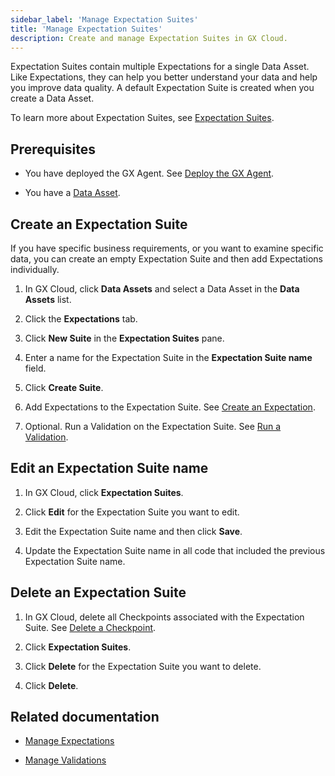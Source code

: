 ```yaml
---
sidebar_label: 'Manage Expectation Suites'
title: 'Manage Expectation Suites'
description: Create and manage Expectation Suites in GX Cloud.
---
```


Expectation Suites contain multiple Expectations for a single Data Asset. Like Expectations, they can help you better understand your data and help you improve data quality. A default Expectation Suite is created when you create a Data Asset. 

To learn more about Expectation Suites, see [Expectation Suites](/reference/learn/terms/expectation_suite.md).

## Prerequisites

- You have deployed the GX Agent. See [Deploy the GX Agent](../deploy_gx_agent.md).

- You have a [Data Asset](/cloud/data_assets/manage_data_assets.md#create-a-data-asset).

## Create an Expectation Suite

If you have specific business requirements, or you want to examine specific data, you can create an empty Expectation Suite and then add Expectations individually.

1. In GX Cloud, click **Data Assets** and select a Data Asset in the **Data Assets** list.

2. Click the **Expectations** tab.

3. Click **New Suite** in the **Expectation Suites** pane.

4. Enter a name for the Expectation Suite in the **Expectation Suite name** field.

5. Click **Create Suite**. 

7. Add Expectations to the Expectation Suite. See [Create an Expectation](/cloud/expectations/manage_expectations.md#create-an-expectation).

8. Optional. Run a Validation on the Expectation Suite. See [Run a Validation](/cloud/validations/manage_validations.md#run-a-validation).

## Edit an Expectation Suite name

1. In GX Cloud, click **Expectation Suites**.

2. Click **Edit** for the Expectation Suite you want to edit.

3. Edit the Expectation Suite name and then click **Save**.

4. Update the Expectation Suite name in all code that included the previous Expectation Suite name.

## Delete an Expectation Suite

1. In GX Cloud, delete all Checkpoints associated with the Expectation Suite. See [Delete a Checkpoint](/cloud/checkpoints/manage_checkpoints.md#delete-a-checkpoint). 

2. Click **Expectation Suites**.

3. Click **Delete** for the Expectation Suite you want to delete.

4. Click **Delete**.

## Related documentation

- [Manage Expectations](../expectations/manage_expectations.md)

- [Manage Validations](../validations/manage_validations.md)